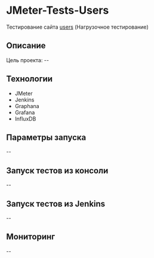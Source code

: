 # JMeter-Tests-Users
Тестирование сайта <a href="http://users.bugred.ru/">users</a> (Нагрузочное тестирование)

## Описание

Цель проекта: --

## Технологии

- JMeter
- Jenkins
- Graphana
- Grafana
- InfluxDB

## Параметры запуска

--

## Запуск тестов из консоли

--

## Запуск тестов из Jenkins

--

## Мониторинг

--